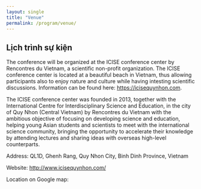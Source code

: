 ```yaml
---
layout: single
title: "Venue"
permalink: /program/venue/
---
```


## Lịch trình sự kiện

The conference will be organized at the ICISE conference center by Rencontres du Vietnam, a scientific non-profit organization. The ICISE conference center is located at a beautiful beach in Vietnam, thus allowing participants also to enjoy nature and culture while having intesting scientific discussions. Information can be found here: https://icisequynhon.com.

The ICISE conference center was founded in 2013, together with the International Centre for Interdisciplinary Science and Education, in the city of Quy Nhon (Central Vietnam) by Rencontres du Vietnam with the ambitious objective of focusing on developing science and education, helping young Asian students and scientists to meet with the international science community, bringing the opportunity to accelerate their knowledge by attending lectures and sharing ideas with overseas high-level counterparts.

Address: QL1D, Ghenh Rang, Quy Nhon City, Binh Dinh Province, Vietnam

Website: http://www.icisequynhon.com/

Location on Google map: 
